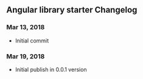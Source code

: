 ## Angular library starter Changelog

<a name="Mar 13, 2018"></a>
### Mar 13, 2018
* Initial commit

<a name="Mar 19, 2018"></a>
### Mar 19, 2018
* Initial publish in 0.0.1 version

